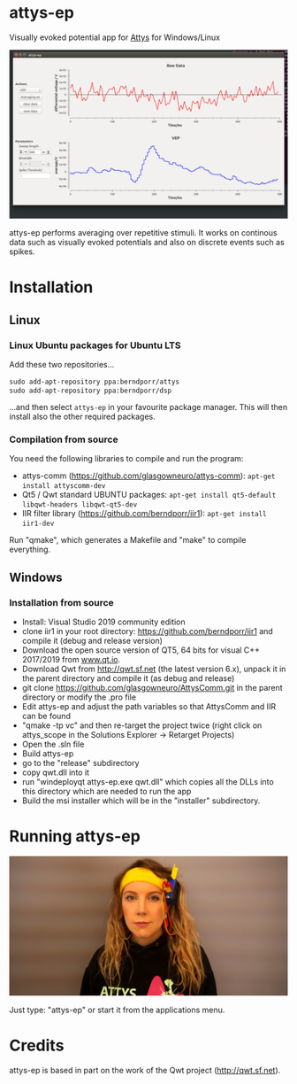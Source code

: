 # attys-ep

Visually evoked potential app for [Attys](http://www.attys.tech)
for Windows/Linux

![alt tag](screenshot.png)

attys-ep performs averaging over repetitive stimuli. It
works on continous data such as visually evoked potentials and
also on discrete events such as spikes.

# Installation

## Linux

### Linux Ubuntu packages for Ubuntu LTS
Add these two repositories...
```
sudo add-apt-repository ppa:berndporr/attys
sudo add-apt-repository ppa:berndporr/dsp
```
...and then select `attys-ep` in your favourite package manager. This will then install also
the other required packages.

### Compilation from source

You need the following libraries to compile and run the program:

- attys-comm (https://github.com/glasgowneuro/attys-comm): `apt-get install attyscomm-dev`
- Qt5 / Qwt standard UBUNTU packages: `apt-get install qt5-default libqwt-headers libqwt-qt5-dev`
- IIR filter library (https://github.com/berndporr/iir1): `apt-get install iir1-dev`

Run "qmake", which generates a Makefile and "make" to compile
everything.

## Windows

### Installation from source

* Install: Visual Studio 2019 community edition
* clone iir1 in your root directory: https://github.com/berndporr/iir1 and compile it (debug and release version)
* Download the open source version of QT5, 64 bits for visual C++ 2017/2019 from www.qt.io.
* Download Qwt from http://qwt.sf.net (the latest version 6.x), unpack it in the parent directory and compile it (as debug and release)
* git clone https://github.com/glasgowneuro/AttysComm.git in the parent directory or modify the .pro file
* Edit attys-ep and adjust the path variables so that AttysComm and IIR can be found
* "qmake -tp vc" and then re-target the project twice (right click on attys_scope in the Solutions Explorer -> Retarget Projects) 
* Open the .sln file
* Build attys-ep
* go to the "release" subdirectory
* copy qwt.dll into it
* run "windeployqt attys-ep.exe qwt.dll" which copies all the DLLs into this directory which are needed to run the app
* Build the msi installer which will be in the "installer" subdirectory.

# Running attys-ep

![alt tag](setup.jpg)

Just type: "attys-ep" or start it from the applications menu.


# Credits

attys-ep is based in part on the work of the Qwt project (http://qwt.sf.net).
